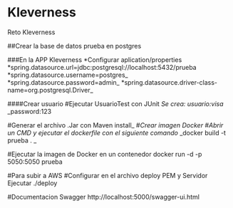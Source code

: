 # Kleverness
Reto Kleverness

##Crear la base de datos prueba en postgres

###En la APP Kleverness
*Configurar aplication/properties
*spring.datasource.url=jdbc:postgresql://localhost:5432/prueba
*spring.datasource.username=postgres_
*spring.datasource.password=admin_
*spring.datasource.driver-class-name=org.postgresql.Driver_

####Crear usuario
#Ejecutar UsuarioTest con JUnit
	_Se crea:_
	_usuario:visa_
	_password:123

#Generar el archivo .Jar con Maven install_
#_Crear imagen Docker_
#_Abrir un CMD y ejecutar el dockerfile con el siguiente comando_
_docker build -t prueba . _

#Ejecutar la imagen de Docker en un contenedor
docker run -d -p 5050:5050 prueba

#Para subir a AWS
#Configurar en el archivo deploy PEM y Servidor
Ejecutar ./deploy 

#Documentacion
Swagger
http://localhost:5000/swagger-ui.html

